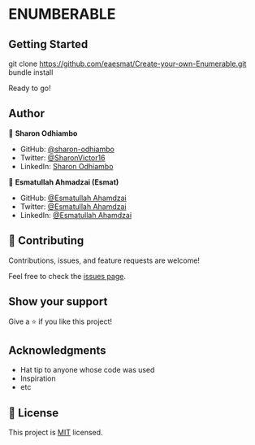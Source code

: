 # ENUMBERABLE


## Getting Started

git clone https://github.com/eaesmat/Create-your-own-Enumerable.git
bundle install

Ready to go!

## Author

👤 **Sharon Odhiambo**

- GitHub: [@sharon-odhiambo](https://github.com/sharon-odhiambo)
- Twitter: [@SharonVictor16](https://twitter.com/sharonvictor16)
- LinkedIn: [Sharon Odhiambo](https://www.linkedin.com/in/sharonn-odhiambo/)

👤 **Esmatullah Ahmadzai (Esmat)**

- GitHub: [@Esmatullah Ahamdzai](https://github.com/eaesmat)
- Twitter: [@Esmatullah Ahamdzai](https://twitter.com/ea_ahmadzai)
- LinkedIn: [@Esmatullah Ahamdzai](https://www.linkedin.com/in/esmatullah-ahmadzai/)


## 🤝 Contributing


Contributions, issues, and feature requests are welcome!

Feel free to check the [issues page](../../issues/).

## Show your support

Give a ⭐️ if you like this project!

## Acknowledgments

- Hat tip to anyone whose code was used
- Inspiration
- etc

## 📝 License

This project is [MIT](./MIT.md) licensed.
